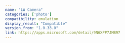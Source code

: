 ```yaml
---
name: "LW Camera"
categories: ['photo']
compatibility: emulation
display_result: "Compatible"
version_from: "1.0.33.0"
link: https://apps.microsoft.com/detail/9N6XPP7JMB97
---
```

